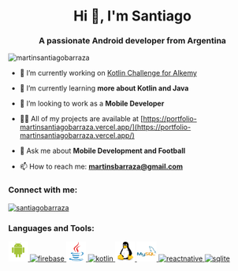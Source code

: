<h1 align="center">Hi 👋, I'm Santiago</h1>
<h3 align="center">A passionate Android developer from Argentina</h3>

<p align="left"> <img src="https://komarev.com/ghpvc/?username=martinsantiagobarraza&label=Profile%20views&color=0e75b6&style=flat" alt="martinsantiagobarraza" /> </p>

- 🔭 I’m currently working on [Kotlin Challenge for Alkemy](https://www.alkemy.org/)

- 🌱 I’m currently learning **more about Kotlin and Java**

- 👯 I’m looking to work as a **Mobile Developer**

- 👨‍💻 All of my projects are available at [https://portfolio-martinsantiagobarraza.vercel.app/](https://portfolio-martinsantiagobarraza.vercel.app/)

- 💬 Ask me about **Mobile Development and Football**

- 📫 How to reach me: **martinsbarraza@gmail.com**

<h3 align="left">Connect with me:</h3>
<p align="left">
<a href="https://linkedin.com/in/santiagobarraza" target="blank"><img align="center" src="https://raw.githubusercontent.com/rahuldkjain/github-profile-readme-generator/master/src/images/icons/Social/linked-in-alt.svg" alt="santiagobarraza" height="30" width="40" /></a>
</p>

<h3 align="left">Languages and Tools:</h3>
<p align="left"> <a href="https://developer.android.com" target="_blank" rel="noreferrer"> <img src="https://raw.githubusercontent.com/devicons/devicon/master/icons/android/android-original-wordmark.svg" alt="android" width="40" height="40"/> </a> <a href="https://firebase.google.com/" target="_blank" rel="noreferrer"> <img src="https://www.vectorlogo.zone/logos/firebase/firebase-icon.svg" alt="firebase" width="40" height="40"/> </a> <a href="https://www.java.com" target="_blank" rel="noreferrer"> <img src="https://raw.githubusercontent.com/devicons/devicon/master/icons/java/java-original.svg" alt="java" width="40" height="40"/> </a> <a href="https://kotlinlang.org" target="_blank" rel="noreferrer"> <img src="https://www.vectorlogo.zone/logos/kotlinlang/kotlinlang-icon.svg" alt="kotlin" width="40" height="40"/> </a> <a href="https://www.linux.org/" target="_blank" rel="noreferrer"> <img src="https://raw.githubusercontent.com/devicons/devicon/master/icons/linux/linux-original.svg" alt="linux" width="40" height="40"/> </a> <a href="https://www.mysql.com/" target="_blank" rel="noreferrer"> <img src="https://raw.githubusercontent.com/devicons/devicon/master/icons/mysql/mysql-original-wordmark.svg" alt="mysql" width="40" height="40"/> </a> <a href="https://reactnative.dev/" target="_blank" rel="noreferrer"> <img src="https://reactnative.dev/img/header_logo.svg" alt="reactnative" width="40" height="40"/> </a> <a href="https://www.sqlite.org/" target="_blank" rel="noreferrer"> <img src="https://www.vectorlogo.zone/logos/sqlite/sqlite-icon.svg" alt="sqlite" width="40" height="40"/> </a> </p>
